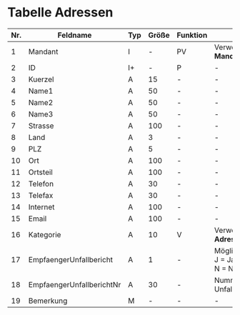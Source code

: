 # Tabelle Adressen


Nr.|Feldname|Typ|Größe|Funktion|Bemerkung
--|--|--|--|--|--
1|Mandant|I|-|PV|Verweis auf Tabelle **Mandanten**
2|ID|I+|-|P|-
3|Kuerzel|A|15|-|-
4|Name1|A|50|-|-
5|Name2|A|50|-|-
6|Name3|A|50|-|-
7|Strasse|A|100|-|-
8|Land|A|3|-|-
9|PLZ|A|5|-|-
10|Ort|A|100|-|-
11|Ortsteil|A|100|-|-
12|Telefon|A|30|-|-
13|Telefax|A|30|-|-
14|Internet|A|100|-|-
15|Email|A|100|-|-
16|Kategorie|A|10|V|Verweis auf Tabelle **Adressenkategorien**
17|EmpfaengerUnfallbericht|A|1|-|Mögliche Werte:<br/>J = Ja<br/>N = Nein
18|EmpfaengerUnfallberichtNr|A|30|-|Nummer des Unfallversicherungsträgers
19|Bemerkung|M|-|-|-
